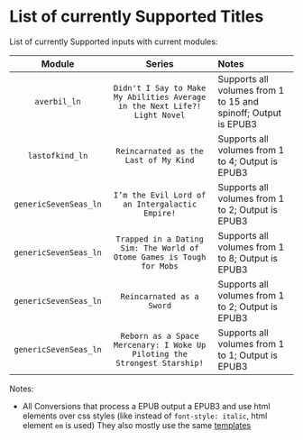# List of currently Supported Titles

List of currently Supported inputs with current modules:

|        Module         |                                   Series                                   | Notes                                                          |
| :-------------------: | :------------------------------------------------------------------------: | :------------------------------------------------------------- |
|     `averbil_ln`      | `Didn't I Say to Make My Abilities Average in the Next Life?! Light Novel` | Supports all volumes from 1 to 15 and spinoff; Output is EPUB3 |
|    `lastofkind_ln`    |                   `Reincarnated as the Last of My Kind`                    | Supports all volumes from 1 to 4; Output is EPUB3              |
| `genericSevenSeas_ln` |              `I’m the Evil Lord of an Intergalactic Empire!`               | Supports all volumes from 1 to 2; Output is EPUB3              |
| `genericSevenSeas_ln` |   `Trapped in a Dating Sim: The World of Otome Games is Tough for Mobs`    | Supports all volumes from 1 to 8; Output is EPUB3              |
| `genericSevenSeas_ln` |                         `Reincarnated as a Sword`                          | Supports all volumes from 1 to 2; Output is EPUB3              |
| `genericSevenSeas_ln` | `Reborn as a Space Mercenary: I Woke Up Piloting the Strongest Starship!`  | Supports all volumes from 1 to 1; Output is EPUB3              |

Notes:
- All Conversions that process a EPUB output a EPUB3 and use html elements over css styles (like instead of `font-style: italic`, html element `em` is used)
  They also mostly use the same [templates](./templates/)
